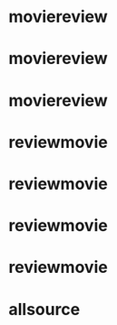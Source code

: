 # moviereview
# moviereview
# moviereview
# reviewmovie
# reviewmovie
# reviewmovie
# reviewmovie
# allsource
